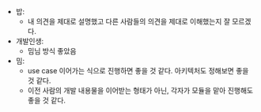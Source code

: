 - 밥:
  - 내 의견을 제대로 설명했고 다른 사람들의 의견을 제대로 이해했는지 잘 모르겠다.
- 개발인생: 
  - 밈님 방식 좋았음
- 밈: 
  - use case 이어가는 식으로 진행하면 좋을 것 같다. 아키텍처도 정해보면 좋을 것 같다.
  - 이전 사람의 개발 내용물을 이어받는 형태가 아닌, 각자가 모듈을 맡아 진행해도 좋을 것 같다.
